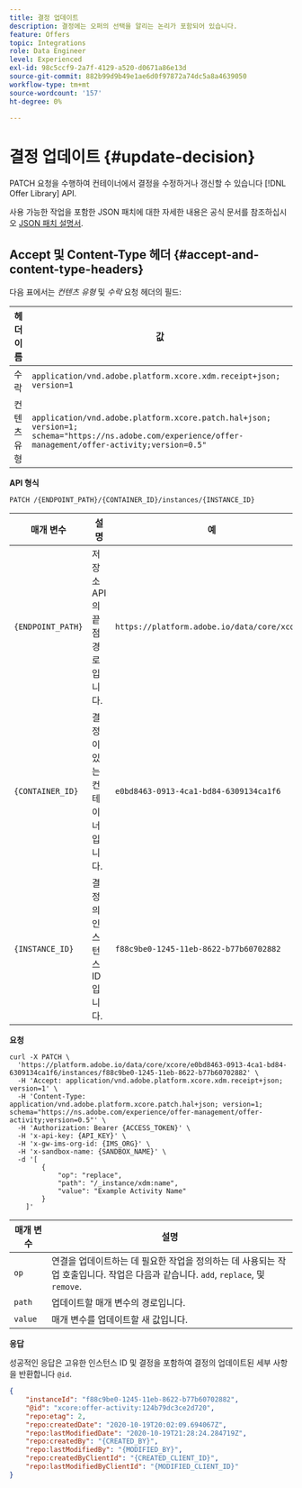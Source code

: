 ```yaml
---
title: 결정 업데이트
description: 결정에는 오퍼의 선택을 알리는 논리가 포함되어 있습니다.
feature: Offers
topic: Integrations
role: Data Engineer
level: Experienced
exl-id: 98c5ccf9-2a7f-4129-a520-d0671a86e13d
source-git-commit: 882b99d9b49e1ae6d0f97872a74dc5a8a4639050
workflow-type: tm+mt
source-wordcount: '157'
ht-degree: 0%

---
```


# 결정 업데이트 {#update-decision}

PATCH 요청을 수행하여 컨테이너에서 결정을 수정하거나 갱신할 수 있습니다 [!DNL Offer Library] API.

사용 가능한 작업을 포함한 JSON 패치에 대한 자세한 내용은 공식 문서를 참조하십시오 [JSON 패치 설명서](http://jsonpatch.com/).

## Accept 및 Content-Type 헤더 {#accept-and-content-type-headers}

다음 표에서는 *컨텐츠 유형* 및 *수락* 요청 헤더의 필드:

| 헤더 이름 | 값 |
| ----------- | ----- |
| 수락 | `application/vnd.adobe.platform.xcore.xdm.receipt+json; version=1` |
| 컨텐츠 유형 | `application/vnd.adobe.platform.xcore.patch.hal+json; version=1; schema="https://ns.adobe.com/experience/offer-management/offer-activity;version=0.5"` |

**API 형식**

```http
PATCH /{ENDPOINT_PATH}/{CONTAINER_ID}/instances/{INSTANCE_ID}
```

| 매개 변수 | 설명 | 예 |
| --------- | ----------- | ------- |
| `{ENDPOINT_PATH}` | 저장소 API의 끝점 경로입니다. | `https://platform.adobe.io/data/core/xcore/` |
| `{CONTAINER_ID}` | 결정이 있는 컨테이너입니다. | `e0bd8463-0913-4ca1-bd84-6309134ca1f6` |
| `{INSTANCE_ID}` | 결정의 인스턴스 ID입니다. | `f88c9be0-1245-11eb-8622-b77b60702882` |

**요청**

```shell
curl -X PATCH \
  'https://platform.adobe.io/data/core/xcore/e0bd8463-0913-4ca1-bd84-6309134ca1f6/instances/f88c9be0-1245-11eb-8622-b77b60702882' \
  -H 'Accept: application/vnd.adobe.platform.xcore.xdm.receipt+json; version=1' \
  -H 'Content-Type: application/vnd.adobe.platform.xcore.patch.hal+json; version=1; schema="https://ns.adobe.com/experience/offer-management/offer-activity;version=0.5"' \
  -H 'Authorization: Bearer {ACCESS_TOKEN}' \
  -H 'x-api-key: {API_KEY}' \
  -H 'x-gw-ims-org-id: {IMS_ORG}' \
  -H 'x-sandbox-name: {SANDBOX_NAME}' \
  -d '[
        {
            "op": "replace",
            "path": "/_instance/xdm:name",
            "value": "Example Activity Name"
        }
    ]'
```

| 매개 변수 | 설명 |
| --------- | ----------- |
| `op` | 연결을 업데이트하는 데 필요한 작업을 정의하는 데 사용되는 작업 호출입니다. 작업은 다음과 같습니다. `add`, `replace`, 및 `remove`. |
| `path` | 업데이트할 매개 변수의 경로입니다. |
| `value` | 매개 변수를 업데이트할 새 값입니다. |

**응답**

성공적인 응답은 고유한 인스턴스 ID 및 결정을 포함하여 결정의 업데이트된 세부 사항을 반환합니다 `@id`.

```json
{
    "instanceId": "f88c9be0-1245-11eb-8622-b77b60702882",
    "@id": "xcore:offer-activity:124b79dc3ce2d720",
    "repo:etag": 2,
    "repo:createdDate": "2020-10-19T20:02:09.694067Z",
    "repo:lastModifiedDate": "2020-10-19T21:28:24.284719Z",
    "repo:createdBy": "{CREATED_BY}",
    "repo:lastModifiedBy": "{MODIFIED_BY}",
    "repo:createdByClientId": "{CREATED_CLIENT_ID}",
    "repo:lastModifiedByClientId": "{MODIFIED_CLIENT_ID}"
}
```

